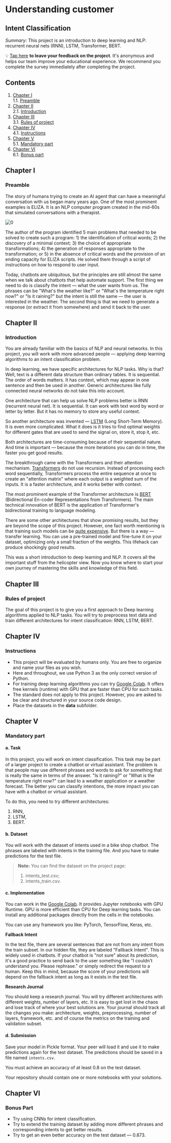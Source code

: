 # Understanding customer

## Intent Classification

_Summary:_ This project is an introduction to deep learning and NLP: recurrent neural nets (RNN), LSTM, Transformer, BERT.

💡 [Tap here](https://new.oprosso.net/p/4cb31ec3f47a4596bc758ea1861fb624) **to leave your feedback on the project**. It's anonymous and helps our team improve your educational experience. We recommend you complete the survey immediately after completing the project.

## Contents

1. [Chapter I](#chapter-i) \
   1.1. [Preamble](#preamble)
2. [Chapter II](#chapter-ii) \
   2.1. [Introduction](#introduction)
3. [Chapter III](#chapter-iii) \
   3.1. [Rules of project](#rules-of-project)
4. [Chapter IV](#chapter-iv) \
   4.1. [Instructions](#instructions)
5. [Chapter V](#chapter-v) \
   5.1. [Mandatory part](#mandatory-part)
6. [Chapter VI](#chapter-vi) \
   6.1. [Bonus part](#bonus-part)

## Chapter I

### Preamble

The story of humans trying to create an AI agent that can have a meaningful conversation with us began many years ago. One of the most prominent examples is ELIZA. It is an NLP computer program created in the mid-60s that simulated conversations with a therapist.

![0](./misc/images/0.png)

The author of the program identified 5 main problems that needed to be solved to create such a program: 1) the identification of critical words; 2) the discovery of a minimal context; 3) the choice of appropriate transformations; 4) the generation of responses appropriate to the transformation; or 5) in the absence of critical words and the provision of an ending capacity for ELIZA scripts. He solved them through a script of instructions on how to respond to user input.

Today, chatbots are ubiquitous, but the principles are still almost the same when we talk about chatbots that help automate support. The first thing we need to do is classify the intent — what the user wants from us. The phrases can be
"What's the weather like?" or "What's the temperature right now?" or "Is it raining?" but the intent is still the same — the user is interested in the weather. The second thing is that we need to generate a response (or extract it from somewhere) and send it back to the user.

## Chapter II

### Introduction

You are already familiar with the basics of NLP and neural networks. In this project, you will work with more advanced people — applying deep learning algorithms to an intent classification problem.

In deep learning, we have specific architectures for NLP tasks. Why is that? Well, text is a different data structure than ordinary tables. It is sequential. The order of words matters. It has context, which may appear in one sentence and then be used in another. Generic architectures like fully connected neural networks do not take this into account.

One architecture that can help us solve NLP problems better is RNN (recurrent neural net). It is sequential. It can work with text word by word or letter by letter. But it has no memory to store any useful context.

So another architecture was invented — [LSTM](https://colah.github.io/posts/2015-08-Understanding-LSTMs/) (Long Short-Term Memory). It is even more complicated. What it does is it tries to find optimal weights for different gates that are used to send the signal on, store it, stop it, etc.

Both architectures are time-consuming because of their sequential nature. And time is important — because the more iterations you can do in time, the faster you get good results.

The breakthrough came with the Transformers and their attention mechanism. [Transformers](https://medium.com/mlearning-ai/long-short-term-memory-networks-are-dying-whats-replacing-it-5ff3a99399fe)
do not use recursion. Instead of processing each word sequentially, Transformers process the entire sequence at once to create an "attention matrix" where each output is a weighted sum of the inputs. It is a faster architecture, and it works better with context.

The most prominent example of the Transformer architecture is [BERT](https://jalammar.github.io/illustrated-bert/) (Bidirectional En-coder Representations from Transformers). The main technical innovation of BERT is the application of Transformer's bidirectional training to language modeling.

There are some other architectures that show promising results, but they are beyond the scope of this project. However, one fact worth mentioning is that training such models can be [quite expensive](https://syncedreview.com/2019/06/27/the-staggering-cost-of-training-sota-ai-models/). But there is a way — transfer learning. You can use a pre-trained model and fine-tune it on your dataset, optimizing only a small fraction of the weights. This lifehack can produce shockingly good results.

This was a short introduction to deep learning and NLP. It covers all the important stuff from the helicopter view. Now you know where to start your own journey of mastering the skills and knowledge of this field.

## Chapter III

### Rules of project

The goal of this project is to give you a first approach to Deep learning algorithms applied to NLP tasks. You will try to preprocess text data and train different architectures for intent classification: RNN, LSTM, BERT.

## Chapter IV

### Instructions

* This project will be evaluated by humans only. You are free to organize and name your files as you wish.
* Here and throughout, we use Python 3 as the only correct version of Python.
* For training deep learning algorithms you can try [Google Colab](https://colab.research.google.com/). It offers free kernels (runtime) with GPU that are faster than CPU for such tasks.
* The standard does not apply to this project. However, you are asked to be clear and structured in your source code design.
* Place the datasets in the **data** subfolder.

## Chapter V

### Mandatory part

#### a. Task

In this project, you will work on intent classification. This task may be part of a larger project to create a chatbot or virtual assistant. The problem is that people may use different phrases and words to ask for something that is really the same in terms of the answer. "Is it raining?" or "What is the temperature right now?" can lead to a weather application or a weather forecast. The better you can classify intentions, the more impact you can have with a chatbot or virtual assistant.

To do this, you need to try different architectures:

1. RNN,
2. LSTM,
3. BERT.

#### b. Dataset

You will work with the dataset of intents used in a bike shop chatbot. The phrases are labeled with intents in the training file. And you have to make predictions for the test file.

> **Note:** You can find the dataset on the project page:
> 1. intents_test.csv;
> 2. intents_train.csv.

#### c. Implementation

You can work in the [Google Colab](https://colab.research.google.com/). It provides Jupyter notebooks with GPU Runtime. GPU is more efficient than CPU for Deep learning tasks. You can install any additional packages directly from the cells in the notebooks.

You can use any framework you like: PyTorch, TensorFlow, Keras, etc.

**Fallback Intent**

In the test file, there are several sentences that are not from any intent from the train subset. In our hidden file, they are labeled "Fallback Intent". This is widely used in chatbots. If your chatbot is "not sure" about its prediction, it's a good practice to send back to the user something like "I couldn't understand you. Please rephrase." or simply redirect the request to a human. Keep this in mind, because the score of your predictions will depend on the fallback intent as long as it exists in the test file.

**Research Journal**

You should keep a research journal. You will try different architectures with different weights, number of layers, etc. It is easy to get lost in the chaos and lose track of where your best solutions are. Your journal should track all the changes you make: architecture, weights, preprocessing, number of layers, framework, etc. and of course the metrics on the training and validation subset.

#### d. Submission

Save your model in Pickle format. Your peer will load it and use it to make predictions again for the test dataset. The predictions should be saved in a file named `intents.csv`.

You must achieve an accuracy of at least 0.8 on the test dataset.

Your repository should contain one or more notebooks with your solutions.

## Chapter VI

### Bonus Part

* Try using CNNs for intent classification.
* Try to extend the training dataset by adding more different phrases and corresponding intents to get better results.
* Try to get an even better accuracy on the test dataset — 0.873.